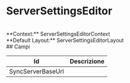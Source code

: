 # ServerSettingsEditor

<br/>
**Context:** ServerSettingsEditorContext
<br/>
**Default Layout:** ServerSettingsEditorLayout



<br/>
## Campi

| Id | Descrizione | 
| --- | --- | 
| SyncServerBaseUrl |  |

